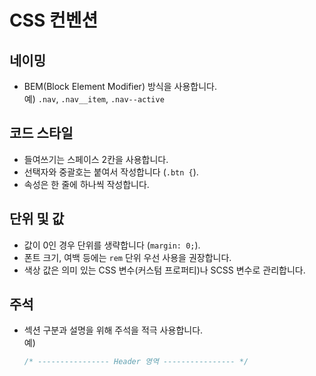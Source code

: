 # CSS 컨벤션

## 네이밍
- BEM(Block Element Modifier) 방식을 사용합니다.  
  예) `.nav`, `.nav__item`, `.nav--active`

## 코드 스타일
- 들여쓰기는 스페이스 2칸을 사용합니다.  
- 선택자와 중괄호는 붙여서 작성합니다 (`.btn {`).  
- 속성은 한 줄에 하나씩 작성합니다.

## 단위 및 값
- 값이 0인 경우 단위를 생략합니다 (`margin: 0;`).  
- 폰트 크기, 여백 등에는 `rem` 단위 우선 사용을 권장합니다.  
- 색상 값은 의미 있는 CSS 변수(커스텀 프로퍼티)나 SCSS 변수로 관리합니다.

## 주석
- 섹션 구분과 설명을 위해 주석을 적극 사용합니다.  
  예)  
  ```css
  /* ---------------- Header 영역 ---------------- */
  
